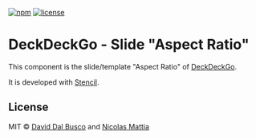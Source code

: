 [![npm][npm-badge]][npm-badge-url]
[![license][npm-license]][npm-license-url]

[npm-badge]: https://img.shields.io/npm/v/@deckdeckgo/slide-aspect-ratio
[npm-badge-url]: https://www.npmjs.com/package/@deckdeckgo/slide-aspect-ratio
[npm-license]: https://img.shields.io/npm/l/@deckdeckgo/slide-aspect-ratio
[npm-license-url]: https://github.com/deckgo/deckdeckgo/blob/main/webcomponents/slide-aspect-ratio/LICENSE

# DeckDeckGo - Slide "Aspect Ratio"

This component is the slide/template "Aspect Ratio" of [DeckDeckGo].

It is developed with [Stencil](https://stenciljs.com).

## License

MIT © [David Dal Busco](mailto:david.dalbusco@outlook.com) and [Nicolas Mattia](mailto:nicolas@nmattia.com)

[deckdeckgo]: https://deckdeckgo.com
